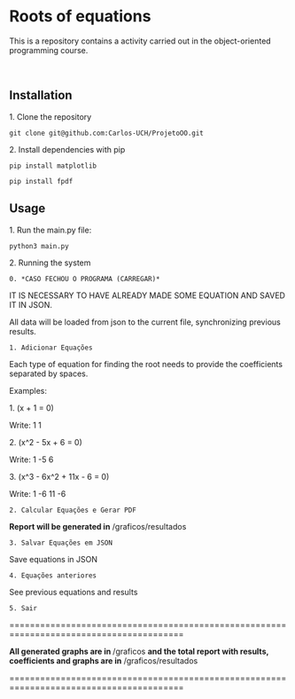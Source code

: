 # Roots of equations

<p>This is a repository contains a activity carried out in the object-oriented programming course.</p>
<br>

<h2>Installation</h2>

<p> 1. Clone the repository</p>

~~~ 
git clone git@github.com:Carlos-UCH/ProjetoOO.git
~~~ 

<p>2. Install dependencies with pip</p> 

~~~
pip install matplotlib
~~~

~~~
pip install fpdf
~~~

<h2>Usage</h2>

<p>1. Run the main.py file:</p> 

~~~
python3 main.py
~~~


<p>2. Running the system</p> 

~~~
0. *CASO FECHOU O PROGRAMA (CARREGAR)*
~~~
IT IS NECESSARY TO HAVE ALREADY MADE SOME EQUATION AND SAVED IT IN JSON. 

All data will be loaded from json to the current file, synchronizing previous results.

~~~
1. Adicionar Equações
~~~


Each type of equation for finding the root needs to provide the coefficients separated by spaces.

Examples:

<p>1.
(x + 1 = 0)</p>

Write: 1 1

<p>2.
(x^2 - 5x + 6 = 0)</p>

Write: 1 -5 6

<p>3.
(x^3 - 6x^2 + 11x - 6 = 0)</p>


Write: 1 -6 11 -6

~~~
2. Calcular Equações e Gerar PDF
~~~
<b>Report will be generated in</b> /graficos/resultados

~~~
3. Salvar Equações em JSON
~~~
Save equations in JSON
~~~
4. Equações anteriores
~~~
See previous equations and results

~~~
5. Sair
~~~
========================================================================================

<b>All generated graphs are in </b> /graficos <b>and the total report with results, coefficients and graphs are in</b> /graficos/resultados

========================================================================================
